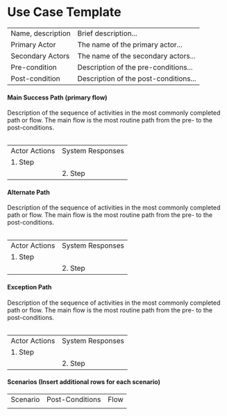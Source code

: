 # Use Case Template

<table>

<tr>
<td>Name, description</td>
  <td>
    Brief description...
  </td>
</tr>

<tr>
<td>Primary Actor</td>
  <td>
    The name of the primary actor...
  </td>
</tr>

<tr>
<td>Secondary Actors</td>
  <td>
    The name of the secondary actors...
  </td>
</tr>

<tr>
<td>Pre-condition</td>
  <td>
    Description of the pre-conditions...
  </td>
</tr>

<tr>
<td>Post-condition</td>
  <td>
    Description of the post-conditions...
  </td>
</tr>

</table>

<!-- *********************************************** -->

<table>

#### Main Success Path (primary flow)

Description of the sequence of activities in the most commonly completed path or flow. The main flow is the most routine path from the pre- to the post-conditions.
    
<table>

<tr>
<td>Actor Actions</td>
<td>System Responses</td>
</tr>

<!-- actor -->
<tr>
  <td>
    1. Step
  </td>
<td></td>
</tr>

<!-- system -->
<tr>
<td></td>
  <td>
    2. Step
  </td>
</tr>

</table>

<!-- *********************************************** -->

<table>

#### Alternate Path

Description of the sequence of activities in the most commonly completed path or flow. The main flow is the most routine path from the pre- to the post-conditions.

</table>
<table>

<tr>
<td>Actor Actions</td>
<td>System Responses</td>
</tr>

<!-- actor -->
<tr>
  <td>
    1. Step
  </td>
<td></td>
</tr>

<!-- system -->
<tr>
<td></td>
  <td>
    2. Step
  </td>
</tr>

</table>

<!-- *********************************************** -->

<table>

#### Exception Path

Description of the sequence of activities in the most commonly completed path or flow. The main flow is the most routine path from the pre- to the post-conditions.

</table>
<table>

<tr>
<td>Actor Actions</td>
<td>System Responses</td>
</tr>

<!-- actor -->
<tr>
  <td>
    1. Step
  </td>
<td></td>
</tr>

<!-- system -->
<tr>
<td></td>
  <td>
    2. Step
  </td>
</tr>

</table>

#### Scenarios (Insert additional rows for each scenario)

<table>

<tr>
<td>Scenario</td>
<td>Post-Conditions</td>
<td>Flow</td>
</tr>

<tr>
<td></td>
<td></td>
<td></td>
</tr>

</table>
